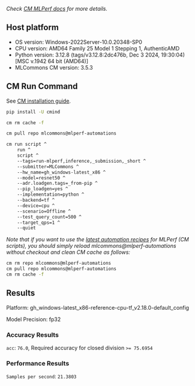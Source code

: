 *Check [CM MLPerf docs](https://docs.mlcommons.org/inference) for more details.*

## Host platform

* OS version: Windows-2022Server-10.0.20348-SP0
* CPU version: AMD64 Family 25 Model 1 Stepping 1, AuthenticAMD
* Python version: 3.12.8 (tags/v3.12.8:2dc476b, Dec  3 2024, 19:30:04) [MSC v.1942 64 bit (AMD64)]
* MLCommons CM version: 3.5.3

## CM Run Command

See [CM installation guide](https://docs.mlcommons.org/inference/install/).

```bash
pip install -U cmind

cm rm cache -f

cm pull repo mlcommons@mlperf-automations

cm run script ^
	run ^
	script ^
	--tags=run-mlperf,inference,_submission,_short ^
	--submitter=MLCommons ^
	--hw_name=gh_windows-latest_x86 ^
	--model=resnet50 ^
	--adr.loadgen.tags=_from-pip ^
	--pip_loadgen=yes ^
	--implementation=python ^
	--backend=tf ^
	--device=cpu ^
	--scenario=Offline ^
	--test_query_count=500 ^
	--target_qps=1 ^
	--quiet
```
*Note that if you want to use the [latest automation recipes](https://docs.mlcommons.org/inference) for MLPerf (CM scripts),
 you should simply reload mlcommons@mlperf-automations without checkout and clean CM cache as follows:*

```bash
cm rm repo mlcommons@mlperf-automations
cm pull repo mlcommons@mlperf-automations
cm rm cache -f

```

## Results

Platform: gh_windows-latest_x86-reference-cpu-tf_v2.18.0-default_config

Model Precision: fp32

### Accuracy Results 
`acc`: `76.0`, Required accuracy for closed division `>= 75.6954`

### Performance Results 
`Samples per second`: `21.3803`
